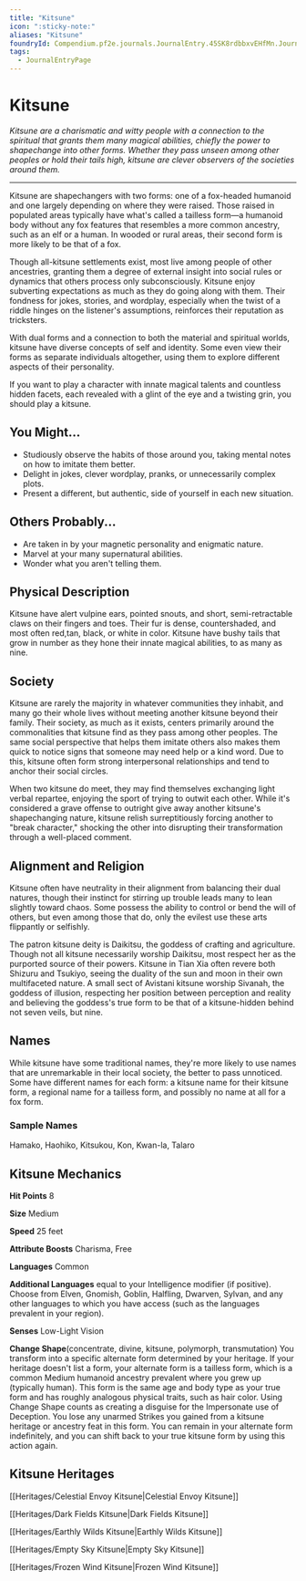 ```yaml
---
title: "Kitsune"
icon: ":sticky-note:"
aliases: "Kitsune"
foundryId: Compendium.pf2e.journals.JournalEntry.45SK8rdbbxvEHfMn.JournalEntryPage.26YL1jOPQQS6k7A9
tags:
  - JournalEntryPage
---
```


# Kitsune
_Kitsune are a charismatic and witty people with a connection to the spiritual that grants them many magical abilities, chiefly the power to shapechange into other forms. Whether they pass unseen among other peoples or hold their tails high, kitsune are clever observers of the societies around them._

* * *

Kitsune are shapechangers with two forms: one of a fox-headed humanoid and one largely depending on where they were raised. Those raised in populated areas typically have what's called a tailless form—a humanoid body without any fox features that resembles a more common ancestry, such as an elf or a human. In wooded or rural areas, their second form is more likely to be that of a fox.

Though all-kitsune settlements exist, most live among people of other ancestries, granting them a degree of external insight into social rules or dynamics that others process only subconsciously. Kitsune enjoy subverting expectations as much as they do going along with them. Their fondness for jokes, stories, and wordplay, especially when the twist of a riddle hinges on the listener's assumptions, reinforces their reputation as tricksters.

With dual forms and a connection to both the material and spiritual worlds, kitsune have diverse concepts of self and identity. Some even view their forms as separate individuals altogether, using them to explore different aspects of their personality.

If you want to play a character with innate magical talents and countless hidden facets, each revealed with a glint of the eye and a twisting grin, you should play a kitsune.

## You Might...

*   Studiously observe the habits of those around you, taking mental notes on how to imitate them better.
*   Delight in jokes, clever wordplay, pranks, or unnecessarily complex plots.
*   Present a different, but authentic, side of yourself in each new situation.

## Others Probably...

*   Are taken in by your magnetic personality and enigmatic nature.
*   Marvel at your many supernatural abilities.
*   Wonder what you aren't telling them.

## Physical Description

Kitsune have alert vulpine ears, pointed snouts, and short, semi-retractable claws on their fingers and toes. Their fur is dense, countershaded, and most often red,tan, black, or white in color. Kitsune have bushy tails that grow in number as they hone their innate magical abilities, to as many as nine.

## Society

Kitsune are rarely the majority in whatever communities they inhabit, and many go their whole lives without meeting another kitsune beyond their family. Their society, as much as it exists, centers primarily around the commonalities that kitsune find as they pass among other peoples. The same social perspective that helps them imitate others also makes them quick to notice signs that someone may need help or a kind word. Due to this, kitsune often form strong interpersonal relationships and tend to anchor their social circles.

When two kitsune do meet, they may find themselves exchanging light verbal repartee, enjoying the sport of trying to outwit each other. While it's considered a grave offense to outright give away another kitsune's shapechanging nature, kitsune relish surreptitiously forcing another to "break character," shocking the other into disrupting their transformation through a well-placed comment.

## Alignment and Religion

Kitsune often have neutrality in their alignment from balancing their dual natures, though their instinct for stirring up trouble leads many to lean slightly toward chaos. Some possess the ability to control or bend the will of others, but even among those that do, only the evilest use these arts flippantly or selfishly.

The patron kitsune deity is Daikitsu, the goddess of crafting and agriculture. Though not all kitsune necessarily worship Daikitsu, most respect her as the purported source of their powers. Kitsune in Tian Xia often revere both Shizuru and Tsukiyo, seeing the duality of the sun and moon in their own multifaceted nature. A small sect of Avistani kitsune worship Sivanah, the goddess of illusion, respecting her position between perception and reality and believing the goddess's true form to be that of a kitsune-hidden behind not seven veils, but nine.

## Names

While kitsune have some traditional names, they're more likely to use names that are unremarkable in their local society, the better to pass unnoticed. Some have different names for each form: a kitsune name for their kitsune form, a regional name for a tailless form, and possibly no name at all for a fox form.

### Sample Names

Hamako, Haohiko, Kitsukou, Kon, Kwan-la, Talaro

## Kitsune Mechanics

**Hit Points** 8

**Size** Medium

**Speed** 25 feet

**Attribute Boosts** Charisma, Free

**Languages** Common

**Additional Languages** equal to your Intelligence modifier (if positive). Choose from Elven, Gnomish, Goblin, Halfling, Dwarven, Sylvan, and any other languages to which you have access (such as the languages prevalent in your region).

**Senses** Low-Light Vision

**Change Shape**(concentrate, divine, kitsune, polymorph, transmutation) You transform into a specific alternate form determined by your heritage. If your heritage doesn't list a form, your alternate form is a tailless form, which is a common Medium humanoid ancestry prevalent where you grew up (typically human). This form is the same age and body type as your true form and has roughly analogous physical traits, such as hair color. Using Change Shape counts as creating a disguise for the Impersonate use of Deception. You lose any unarmed Strikes you gained from a kitsune heritage or ancestry feat in this form. You can remain in your alternate form indefinitely, and you can shift back to your true kitsune form by using this action again.

## Kitsune Heritages

[[Heritages/Celestial Envoy Kitsune|Celestial Envoy Kitsune]]

[[Heritages/Dark Fields Kitsune|Dark Fields Kitsune]]

[[Heritages/Earthly Wilds Kitsune|Earthly Wilds Kitsune]]

[[Heritages/Empty Sky Kitsune|Empty Sky Kitsune]]

[[Heritages/Frozen Wind Kitsune|Frozen Wind Kitsune]]